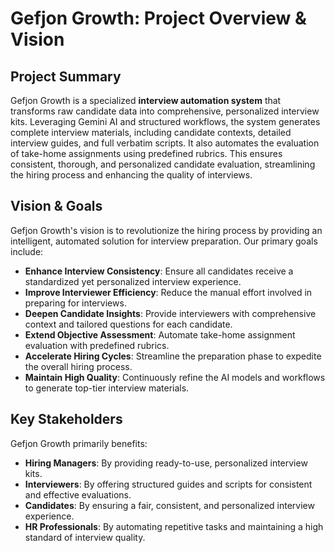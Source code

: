 # Gefjon Growth: Project Overview & Vision

## Project Summary

Gefjon Growth is a specialized **interview automation system** that transforms raw candidate data into comprehensive, personalized interview kits. Leveraging Gemini AI and structured workflows, the system generates complete interview materials, including candidate contexts, detailed interview guides, and full verbatim scripts. It also automates the evaluation of take-home assignments using predefined rubrics. This ensures consistent, thorough, and personalized candidate evaluation, streamlining the hiring process and enhancing the quality of interviews.

## Vision & Goals

Gefjon Growth's vision is to revolutionize the hiring process by providing an intelligent, automated solution for interview preparation. Our primary goals include:

*   **Enhance Interview Consistency**: Ensure all candidates receive a standardized yet personalized interview experience.
*   **Improve Interviewer Efficiency**: Reduce the manual effort involved in preparing for interviews.
*   **Deepen Candidate Insights**: Provide interviewers with comprehensive context and tailored questions for each candidate.
*   **Extend Objective Assessment**: Automate take-home assignment evaluation with predefined rubrics.
*   **Accelerate Hiring Cycles**: Streamline the preparation phase to expedite the overall hiring process.
*   **Maintain High Quality**: Continuously refine the AI models and workflows to generate top-tier interview materials.

## Key Stakeholders

Gefjon Growth primarily benefits:

*   **Hiring Managers**: By providing ready-to-use, personalized interview kits.
*   **Interviewers**: By offering structured guides and scripts for consistent and effective evaluations.
*   **Candidates**: By ensuring a fair, consistent, and personalized interview experience.
*   **HR Professionals**: By automating repetitive tasks and maintaining a high standard of interview quality.

<!-- overview.md last updated from commit: 64fb3086b3a467d041068352872f75484f2d2a47 -->
